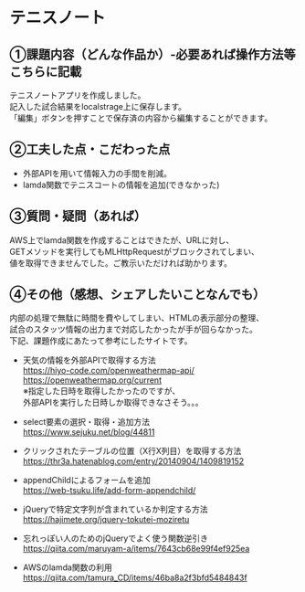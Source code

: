 # テニスノート  
## ①課題内容（どんな作品か）-必要あれば操作方法等こちらに記載  
テニスノートアプリを作成しました。  
記入した試合結果をlocalstrage上に保存します。  
「編集」ボタンを押すことで保存済の内容から編集することができます。  

## ②工夫した点・こだわった点  
* 外部APIを用いて情報入力の手間を削減。  
* lamda関数でテニスコートの情報を追加(できなかった)  

## ③質問・疑問（あれば）
AWS上でlamda関数を作成することはできたが、URLに対し、  
GETメソッドを実行してもMLHttpRequestがブロックされてしまい、  
値を取得できませんでした。ご教示いただければ助かります。  

## ④その他（感想、シェアしたいことなんでも）  
内部の処理で無駄に時間を費やしてしまい、HTMLの表示部分の整理、  
試合のスタッツ情報の出力まで対応したかったが手が回らなかった。  
下記、課題作成にあたって参考にしたサイトです。

* 天気の情報を外部APIで取得する方法  
<https://hiyo-code.com/openweathermap-api/>
<https://openweathermap.org/current>  
※指定した日時を取得したかったのですが、  
外部APIを実行した日時しか取得できなさそう。。。

* select要素の選択・取得・追加方法  
<https://www.sejuku.net/blog/44811>  

* クリックされたテーブルの位置（X行X列目）を取得する方法  
<https://thr3a.hatenablog.com/entry/20140904/1409819152>  

* appendChildによるフォームを追加  
<https://web-tsuku.life/add-form-appendchild/>  

* jQueryで特定文字列が含まれているか判定する方法  
<https://hajimete.org/jquery-tokutei-moziretu> 

* 忘れっぽい人のためのjQueryでよく使う関数逆引き  
https://qiita.com/maruyam-a/items/7643cb68e99f4ef925ea

* AWSのlamda関数の利用  
https://qiita.com/tamura_CD/items/46ba8a2f3bfd5484843f